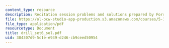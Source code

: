 ```yaml
---
content_type: resource
description: Recitation session problems and solutions prepared by Forrest Arp.
file: https://ol-ocw-studio-app-production.s3.amazonaws.com/courses/5-13-organic-chemistry-ii-fall-2003/384307d95c1ee939d246cb9ceed50954_drill_set6_sol.pdf
file_type: application/pdf
resourcetype: Document
title: drill_set6_sol.pdf
uid: 384307d9-5c1e-e939-d246-cb9ceed50954
---
```

